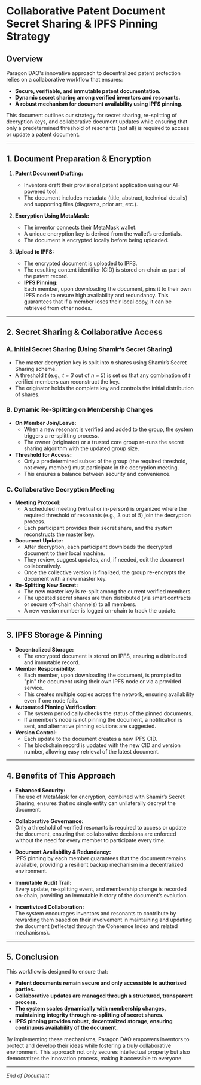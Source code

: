 # Collaborative Patent Document Secret Sharing & IPFS Pinning Strategy

## Overview

Paragon DAO's innovative approach to decentralized patent protection relies on a collaborative workflow that ensures:
- **Secure, verifiable, and immutable patent documentation.**
- **Dynamic secret sharing among verified inventors and resonants.**
- **A robust mechanism for document availability using IPFS pinning.**

This document outlines our strategy for secret sharing, re-splitting of decryption keys, and collaborative document updates while ensuring that only a predetermined threshold of resonants (not all) is required to access or update a patent document.

---

## 1. Document Preparation & Encryption

1. **Patent Document Drafting:**
   - Inventors draft their provisional patent application using our AI-powered tool.
   - The document includes metadata (title, abstract, technical details) and supporting files (diagrams, prior art, etc.).

2. **Encryption Using MetaMask:**
   - The inventor connects their MetaMask wallet.
   - A unique encryption key is derived from the wallet’s credentials.
   - The document is encrypted locally before being uploaded.

3. **Upload to IPFS:**
   - The encrypted document is uploaded to IPFS.
   - The resulting content identifier (CID) is stored on-chain as part of the patent record.
   - **IPFS Pinning:**  
     Each member, upon downloading the document, pins it to their own IPFS node to ensure high availability and redundancy. This guarantees that if a member loses their local copy, it can be retrieved from other nodes.

---

## 2. Secret Sharing & Collaborative Access

### A. Initial Secret Sharing (Using Shamir’s Secret Sharing)
- The master decryption key is split into _n_ shares using Shamir’s Secret Sharing scheme.
- A threshold _t_ (e.g., _t = 3_ out of _n = 5_) is set so that any combination of _t_ verified members can reconstruct the key.
- The originator holds the complete key and controls the initial distribution of shares.

### B. Dynamic Re-Splitting on Membership Changes
- **On Member Join/Leave:**
  - When a new resonant is verified and added to the group, the system triggers a re-splitting process.
  - The owner (originator) or a trusted core group re-runs the secret sharing algorithm with the updated group size.
- **Threshold for Access:**
  - Only a predetermined subset of the group (the required threshold, not every member) must participate in the decryption meeting.
  - This ensures a balance between security and convenience.

### C. Collaborative Decryption Meeting
- **Meeting Protocol:**
  - A scheduled meeting (virtual or in-person) is organized where the required threshold of resonants (e.g., 3 out of 5) join the decryption process.
  - Each participant provides their secret share, and the system reconstructs the master key.
- **Document Update:**
  - After decryption, each participant downloads the decrypted document to their local machine.
  - They review, suggest updates, and, if needed, edit the document collaboratively.
  - Once the collective version is finalized, the group re-encrypts the document with a new master key.
- **Re-Splitting New Secret:**
  - The new master key is re-split among the current verified members.
  - The updated secret shares are then distributed (via smart contracts or secure off-chain channels) to all members.
  - A new version number is logged on-chain to track the update.

---

## 3. IPFS Storage & Pinning

- **Decentralized Storage:**
  - The encrypted document is stored on IPFS, ensuring a distributed and immutable record.
- **Member Responsibility:**
  - Each member, upon downloading the document, is prompted to "pin" the document using their own IPFS node or via a provided service.
  - This creates multiple copies across the network, ensuring availability even if one node fails.
- **Automated Pinning Verification:**
  - The system periodically checks the status of the pinned documents.
  - If a member’s node is not pinning the document, a notification is sent, and alternative pinning solutions are suggested.
- **Version Control:**
  - Each update to the document creates a new IPFS CID.
  - The blockchain record is updated with the new CID and version number, allowing easy retrieval of the latest document.

---

## 4. Benefits of This Approach

- **Enhanced Security:**  
  The use of MetaMask for encryption, combined with Shamir’s Secret Sharing, ensures that no single entity can unilaterally decrypt the document.

- **Collaborative Governance:**  
  Only a threshold of verified resonants is required to access or update the document, ensuring that collaborative decisions are enforced without the need for every member to participate every time.

- **Document Availability & Redundancy:**  
  IPFS pinning by each member guarantees that the document remains available, providing a resilient backup mechanism in a decentralized environment.

- **Immutable Audit Trail:**  
  Every update, re-splitting event, and membership change is recorded on-chain, providing an immutable history of the document’s evolution.

- **Incentivized Collaboration:**  
  The system encourages inventors and resonants to contribute by rewarding them based on their involvement in maintaining and updating the document (reflected through the Coherence Index and related mechanisms).

---

## 5. Conclusion

This workflow is designed to ensure that:
- **Patent documents remain secure and only accessible to authorized parties.**
- **Collaborative updates are managed through a structured, transparent process.**
- **The system scales dynamically with membership changes, maintaining integrity through re-splitting of secret shares.**
- **IPFS pinning provides robust, decentralized storage, ensuring continuous availability of the document.**

By implementing these mechanisms, Paragon DAO empowers inventors to protect and develop their ideas while fostering a truly collaborative environment. This approach not only secures intellectual property but also democratizes the innovation process, making it accessible to everyone.

---

*End of Document*

